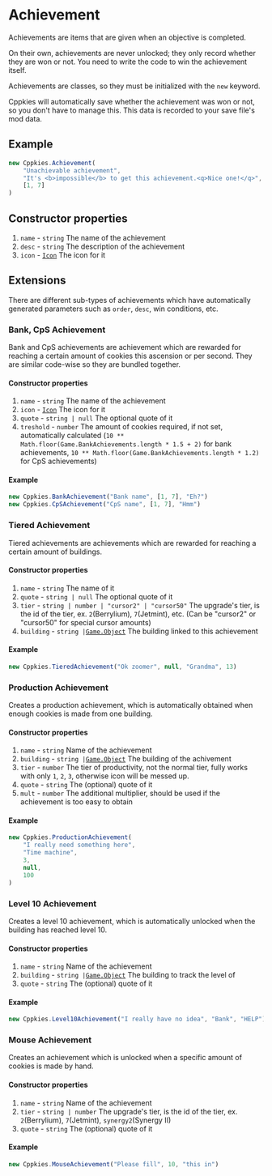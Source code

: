 # Achievement

Achievements are items that are given when an objective is completed.

On their own, achievements are never unlocked; they only record whether they are won or not. You need to write the code to win the achievement itself.

Achievements are classes, so they must be initialized with the `new` keyword.

Cppkies will automatically save whether the achievement was won or not, so you don't have to manage this. This data is recorded to your save file's mod data.

## Example

```ts
new Cppkies.Achievement(
	"Unachievable achievement",
	"It's <b>impossible</b> to get this achievement.<q>Nice one!</q>",
	[1, 7]
)
```

## Constructor properties

1. `name` - `string` The name of the achievement
2. `desc` - `string` The description of the achievement
3. `icon` - [`Icon`](types/Icon.md) The icon for it

## Extensions

There are different sub-types of achievements which have automatically generated parameters such as `order`, `desc`, win conditions, etc.

### Bank, CpS Achievement

Bank and CpS achievements are achievement which are rewarded for reaching a certain amount of cookies this ascension or per second. They are similar code-wise so they are bundled together.

#### Constructor properties

1. `name` - `string` The name of the achievement
2. `icon` - [`Icon`](types/Icon.md) The icon for it
3. `quote` - `string | null` The optional quote of it
4. `treshold` - `number` The amount of cookies required, if not set, automatically calculated (`10 ** Math.floor(Game.BankAchievements.length * 1.5 + 2)` for bank achievements, `10 ** Math.floor(Game.BankAchievements.length * 1.2)` for CpS achievements)

#### Example

```ts
new Cppkies.BankAchievement("Bank name", [1, 7], "Eh?")
new Cppkies.CpSAchievement("CpS name", [1, 7], "Hmm")
```

### Tiered Achievement

Tiered achievements are achievements which are rewarded for reaching a certain amount of buildings.

#### Constructor properties

1. `name` - `string` The name of it
2. `quote` - `string | null` The optional quote of it
3. `tier` - `string | number | "cursor2" | "cursor50"` The upgrade's tier, is the id of the tier, ex. `2`(Berrylium), `7`(Jetmint), etc. (Can be "cursor2" or "cursor50" for special cursor amounts)
4. `building` - `string |`[`Game.Object`](types/Building.md) The building linked to this achievement

#### Example

```ts
new Cppkies.TieredAchievement("Ok zoomer", null, "Grandma", 13)
```

### Production Achievement

Creates a production achievement, which is automatically obtained when enough cookies is made from one building.

#### Constructor properties

1. `name` - `string` Name of the achievement
2. `building` - `string |`[`Game.Object`](types/Building.md) The building of the achivement
3. `tier` - `number` The tier of productivity, not the normal tier, fully works with only `1`, `2`, `3`, otherwise icon will be messed up.
4. `quote` - `string` The (optional) quote of it
5. `mult` - `number` The additional multiplier, should be used if the achievement is too easy to obtain

#### Example

```ts
new Cppkies.ProductionAchievement(
	"I really need something here",
	"Time machine",
	3,
	null,
	100
)
```

### Level 10 Achievement

Creates a level 10 achievement, which is automatically unlocked when the building has reached level 10.

#### Constructor properties

1. `name` - `string` Name of the achievement
2. `building` - `string |`[`Game.Object`](types/Building.md) The building to track the level of
3. `quote` - `string` The (optional) quote of it

#### Example

```ts
new Cppkies.Level10Achievement("I really have no idea", "Bank", "HELP")
```

### Mouse Achievement

Creates an achievement which is unlocked when a specific amount of cookies is made by hand.

#### Constructor properties

1. `name` - `string` Name of the achievement
2. `tier` - `string | number` The upgrade's tier, is the id of the tier, ex. `2`(Berrylium), `7`(Jetmint), `synergy2`(Synergy II)
3. `quote` - `string` The (optional) quote of it

#### Example

```ts
new Cppkies.MouseAchievement("Please fill", 10, "this in")
```
